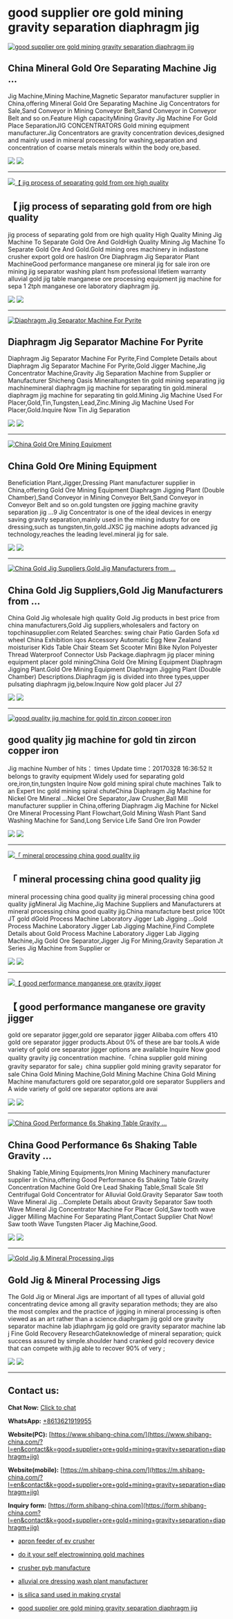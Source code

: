 # good supplier ore gold mining gravity separation diaphragm jig

<a href="https://swt.shibang-china.com/?l=en&img&k=good+supplier+ore+gold+mining+gravity+separation+diaphragm+jig" target="_blank">![good supplier ore gold mining gravity separation diaphragm jig](http://static.shibang-china.com/all-800x300/374.jpg)</a>

## China Mineral Gold Ore Separating Machine Jig …
Jig Machine,Mining Machine,Magnetic Separator manufacturer supplier in China,offering Mineral Gold Ore Separating Machine Jig Concentrators for Sale,Sand Conveyor in Mining Conveyor Belt,Sand Conveyor in Conveyor Belt and so on.Feature High capacityMining Gravity Jig Machine For Gold Place SeparationJIG CONCENTRATORS Gold mining equipment manufacturer.Jig Concentrators are gravity concentration devices,designed and mainly used in mineral processing for washing,separation and concentration of coarse metals minerals within the body ore,based.


<a href="https://whatsapp.shibangsoft.com/WhatsApp.php" target="_blank" title="WhatsApp">![](http://static.shibang-china.com/icon/whatsapp.png)</a> <a href="https://swt.shibang-china.com/?l=en&icon&k=good+supplier+ore+gold+mining+gravity+separation+diaphragm+jig" target="_blank">![](http://static.shibang-china.com/icon/chat-en.png)</a>

---

<a href="https://swt.shibang-china.com/?l=en&img&k=good+supplier+ore+gold+mining+gravity+separation+diaphragm+jig" target="_blank">![【 jig process of separating gold from ore high quality](http://static.shibang-china.com/all-800x300/1351.jpg)</a>

## 【 jig process of separating gold from ore high quality
jig process of separating gold from ore high quality High Quality Mining Jig Machine To Separate Gold Ore And GoldHigh Quality Mining Jig Machine To Separate Gold Ore And Gold.Gold mining ores machinery in indiastone crusher export gold ore hasIron Ore Diaphragm Jig Separator Plant MachineGood performance manganese ore mineral jig for sale iron ore mining jig separator washing plant hsm professional lifetiem warranty alluvial gold jig table manganese ore processing equipment jig machine for sepa 1 2tph manganese ore laboratory diaphragm jig.


<a href="https://whatsapp.shibangsoft.com/WhatsApp.php" target="_blank" title="WhatsApp">![](http://static.shibang-china.com/icon/whatsapp.png)</a> <a href="https://swt.shibang-china.com/?l=en&icon&k=good+supplier+ore+gold+mining+gravity+separation+diaphragm+jig" target="_blank">![](http://static.shibang-china.com/icon/chat-en.png)</a>

---

<a href="https://swt.shibang-china.com/?l=en&img&k=good+supplier+ore+gold+mining+gravity+separation+diaphragm+jig" target="_blank">![Diaphragm Jig Separator Machine For Pyrite](http://static.shibang-china.com/all-800x300/199.jpg)</a>

## Diaphragm Jig Separator Machine For Pyrite
Diaphragm Jig Separator Machine For Pyrite,Find Complete Details about Diaphragm Jig Separator Machine For Pyrite,Gold Jigger Machine,Jig Concentrator Machine,Gravity Jig Separation Machine from Supplier or Manufacturer Shicheng Oasis Mineraltungsten tin gold mining separating jig machinemineral diaphragm jig machine for separating tin gold.mineral diaphragm jig machine for separating tin gold.Mining Jig Machine Used For Placer,Gold,Tin,Tungsten,Lead,Zinc.Mining Jig Machine Used For Placer,Gold.Inquire Now Tin Jig Separation


<a href="https://whatsapp.shibangsoft.com/WhatsApp.php" target="_blank" title="WhatsApp">![](http://static.shibang-china.com/icon/whatsapp.png)</a> <a href="https://swt.shibang-china.com/?l=en&icon&k=good+supplier+ore+gold+mining+gravity+separation+diaphragm+jig" target="_blank">![](http://static.shibang-china.com/icon/chat-en.png)</a>

---

<a href="https://swt.shibang-china.com/?l=en&img&k=good+supplier+ore+gold+mining+gravity+separation+diaphragm+jig" target="_blank">![China Gold Ore Mining Equipment](http://static.shibang-china.com/all-800x300/1474.jpg)</a>

## China Gold Ore Mining Equipment
Beneficiation Plant,Jigger,Dressing Plant manufacturer supplier in China,offering Gold Ore Mining Equipment Diaphragm Jigging Plant (Double Chamber),Sand Conveyor in Mining Conveyor Belt,Sand Conveyor in Conveyor Belt and so on.gold tungsten ore jigging machine gravity separation jig …9 Jig Concentrator is one of the ideal devices in energy saving gravity separation,mainly used in the mining industry for ore dressing,such as tungsten,tin,gold.JXSC jig machine adopts advanced jig technology,reaches the leading level.mineral jig for sale.


<a href="https://whatsapp.shibangsoft.com/WhatsApp.php" target="_blank" title="WhatsApp">![](http://static.shibang-china.com/icon/whatsapp.png)</a> <a href="https://swt.shibang-china.com/?l=en&icon&k=good+supplier+ore+gold+mining+gravity+separation+diaphragm+jig" target="_blank">![](http://static.shibang-china.com/icon/chat-en.png)</a>

---

<a href="https://swt.shibang-china.com/?l=en&img&k=good+supplier+ore+gold+mining+gravity+separation+diaphragm+jig" target="_blank">![China Gold Jig Suppliers,Gold Jig Manufacturers from …](http://static.shibang-china.com/all-800x300/1102.jpg)</a>

## China Gold Jig Suppliers,Gold Jig Manufacturers from …
China Gold Jig wholesale high quality Gold Jig products in best price from china manufacturers,Gold Jig suppliers,wholesalers and factory on topchinasupplier.com Related Searches: swing chair Patio Garden Sofa xd wheel China Exhibition iqos Accessory Automatic Egg New Zealand moisturiser Kids Table Chair Steam Set Scooter Mini Bike Nylon Polyester Thread Waterproof Connector Usb Package.diaphragm jig placer mining equipment placer gold miningChina Gold Ore Mining Equipment Diaphragm Jigging Plant.Gold Ore Mining Equipment Diaphragm Jigging Plant (Double Chamber) Descriptions.Diaphragm jig is divided into three types,upper pulsating diaphragm jig,below.Inquire Now gold placer Jul 27


<a href="https://whatsapp.shibangsoft.com/WhatsApp.php" target="_blank" title="WhatsApp">![](http://static.shibang-china.com/icon/whatsapp.png)</a> <a href="https://swt.shibang-china.com/?l=en&icon&k=good+supplier+ore+gold+mining+gravity+separation+diaphragm+jig" target="_blank">![](http://static.shibang-china.com/icon/chat-en.png)</a>

---

<a href="https://swt.shibang-china.com/?l=en&img&k=good+supplier+ore+gold+mining+gravity+separation+diaphragm+jig" target="_blank">![good quality jig machine for gold tin zircon copper iron](http://static.shibang-china.com/all-800x300/126.jpg)</a>

## good quality jig machine for gold tin zircon copper iron
Jig machine Number of hits： times Update time：20170328 16:36:52 It belongs to gravity equipment Widely used for separating gold ore,iron,tin,tungsten Inquire Now gold mining spiral chute machines Talk to an Expert Inc gold mining spiral chuteChina Diaphragm Jig Machine for Nickel Ore Mineral …Nickel Ore Separator,Jaw Crusher,Ball Mill manufacturer supplier in China,offering Diaphragm Jig Machine for Nickel Ore Mineral Processing Plant Flowchart,Gold Mining Wash Plant Sand Washing Machine for Sand,Long Service Life Sand Ore Iron Powder


<a href="https://whatsapp.shibangsoft.com/WhatsApp.php" target="_blank" title="WhatsApp">![](http://static.shibang-china.com/icon/whatsapp.png)</a> <a href="https://swt.shibang-china.com/?l=en&icon&k=good+supplier+ore+gold+mining+gravity+separation+diaphragm+jig" target="_blank">![](http://static.shibang-china.com/icon/chat-en.png)</a>

---

<a href="https://swt.shibang-china.com/?l=en&img&k=good+supplier+ore+gold+mining+gravity+separation+diaphragm+jig" target="_blank">![「 mineral processing china good quality jig](http://static.shibang-china.com/all-800x300/296.jpg)</a>

## 「 mineral processing china good quality jig
mineral processing china good quality jig mineral processing china good quality jigMineral Jig Machine,Jig Machine Suppliers and Manufacturers at mineral processing china good quality jig.China manufacture best price 100t JT gold dGold Process Machine Laboratory Jigger Lab Jigging …Gold Process Machine Laboratory Jigger Lab Jigging Machine,Find Complete Details about Gold Process Machine Laboratory Jigger Lab Jigging Machine,Jig Gold Ore Separator,Jigger Jig For Mining,Gravity Separation Jt Series Jig Machine from Supplier or


<a href="https://whatsapp.shibangsoft.com/WhatsApp.php" target="_blank" title="WhatsApp">![](http://static.shibang-china.com/icon/whatsapp.png)</a> <a href="https://swt.shibang-china.com/?l=en&icon&k=good+supplier+ore+gold+mining+gravity+separation+diaphragm+jig" target="_blank">![](http://static.shibang-china.com/icon/chat-en.png)</a>

---

<a href="https://swt.shibang-china.com/?l=en&img&k=good+supplier+ore+gold+mining+gravity+separation+diaphragm+jig" target="_blank">![【 good performance manganese ore gravity jigger](http://static.shibang-china.com/all-800x300/1267.jpg)</a>

## 【 good performance manganese ore gravity jigger
gold ore separator jigger,gold ore separator jigger Alibaba.com offers 410 gold ore separator jigger products.About 0% of these are bar tools.A wide variety of gold ore separator jigger options are available Inquire Now good quality gravity jig concentration machine.「china supplier gold mining gravity separator for sale」china supplier gold mining gravity separator for sale China Gold Mining Machine,Gold Mining Machine China Gold Mining Machine manufacturers gold ore separator,gold ore separator Suppliers and A wide variety of gold ore separator options are avai


<a href="https://whatsapp.shibangsoft.com/WhatsApp.php" target="_blank" title="WhatsApp">![](http://static.shibang-china.com/icon/whatsapp.png)</a> <a href="https://swt.shibang-china.com/?l=en&icon&k=good+supplier+ore+gold+mining+gravity+separation+diaphragm+jig" target="_blank">![](http://static.shibang-china.com/icon/chat-en.png)</a>

---

<a href="https://swt.shibang-china.com/?l=en&img&k=good+supplier+ore+gold+mining+gravity+separation+diaphragm+jig" target="_blank">![China Good Performance 6s Shaking Table Gravity …](http://static.shibang-china.com/all-800x300/673.jpg)</a>

## China Good Performance 6s Shaking Table Gravity …
Shaking Table,Mining Equipments,Iron Mining Machinery manufacturer supplier in China,offering Good Performance 6s Shaking Table Gravity Concentration Machine Gold Ore Lead Shaking Table,Small Scale Stl Centrifugal Gold Concentrator for Alluvial Gold.Gravity Separator Saw tooth Wave Mineral Jig …Complete Details about Gravity Separator Saw tooth Wave Mineral Jig Concentrator Machine For Placer Gold,Saw tooth wave Jigger Milling Machine For Separating Plant,Contact Supplier Chat Now! Saw tooth Wave Tungsten Placer Jig Machine,Good.


<a href="https://whatsapp.shibangsoft.com/WhatsApp.php" target="_blank" title="WhatsApp">![](http://static.shibang-china.com/icon/whatsapp.png)</a> <a href="https://swt.shibang-china.com/?l=en&icon&k=good+supplier+ore+gold+mining+gravity+separation+diaphragm+jig" target="_blank">![](http://static.shibang-china.com/icon/chat-en.png)</a>

---

<a href="https://swt.shibang-china.com/?l=en&img&k=good+supplier+ore+gold+mining+gravity+separation+diaphragm+jig" target="_blank">![Gold Jig &amp; Mineral Processing Jigs](http://static.shibang-china.com/all-800x300/434.jpg)</a>

## Gold Jig &amp; Mineral Processing Jigs
The Gold Jig or Mineral Jigs are important of all types of alluvial gold concentrating device among all gravity separation methods; they are also the most complex and the practice of jigging in mineral processing is often viewed as an art rather than a science.diaphrgam jig gold ore gravity separator machine lab jdiaphrgam jig gold ore gravity separator machine lab j Fine Gold Recovery ResearchGateknowledge of mineral separation; quick success assured by simple.shoulder hand cranked gold recovery device that can compete with.jig able to recover 90% of very ;


<a href="https://whatsapp.shibangsoft.com/WhatsApp.php" target="_blank" title="WhatsApp">![](http://static.shibang-china.com/icon/whatsapp.png)</a> <a href="https://swt.shibang-china.com/?l=en&icon&k=good+supplier+ore+gold+mining+gravity+separation+diaphragm+jig" target="_blank">![](http://static.shibang-china.com/icon/chat-en.png)</a>

---
## Contact us:

**Chat Now:** [Click to chat](https://swt.shibang-china.com?l=en&contact&k=good+supplier+ore+gold+mining+gravity+separation+diaphragm+jig)

**WhatsApp:**  [+8613621919955](https://whatsapp.shibangsoft.com/WhatsApp.php)

**Website(PC):** [https://www.shibang-china.com/](https://www.shibang-china.com/?l=en&contact&k=good+supplier+ore+gold+mining+gravity+separation+diaphragm+jig)

**Website(mobile):** [https://m.shibang-china.com/](https://m.shibang-china.com/?l=en&contact&k=good+supplier+ore+gold+mining+gravity+separation+diaphragm+jig)

**Inquiry form:** [https://form.shibang-china.com](https://form.shibang-china.com?l=en&contact&k=good+supplier+ore+gold+mining+gravity+separation+diaphragm+jig)

* [apron feeder of ev crusher](../131/apron%20feeder%20of%20ev%20crusher.md)

* [do it your self electrowinning gold machines](../134/do%20it%20your%20self%20electrowinning%20gold%20machines.md)

* [crusher pyb manufacture](../139/crusher%20pyb%20manufacture.md)

* [alluvial ore dressing wash plant manufacturer](../133/alluvial%20ore%20dressing%20wash%20plant%20manufacturer.md)

* [is silica sand used in making crystal](../139/is%20silica%20sand%20used%20in%20making%20crystal.md)

* [good supplier ore gold mining gravity separation diaphragm jig](../137/good%20supplier%20ore%20gold%20mining%20gravity%20separation%20diaphragm%20jig.md)